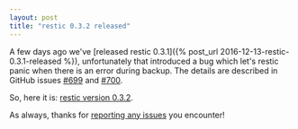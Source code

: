 ```yaml
---
layout: post
title: "restic 0.3.2 released"
---
```


A few days ago we've [released restic 0.3.1]({% post_url 2016-12-13-restic-0.3.1-released %}), unfortunately that introduced a bug which let's restic panic when there is an error during backup. The details are described in GitHub issues [#699](https://github.com/restic/restic/issues/699) and [#700](https://github.com/restic/restic/issues/700).

So, here it is: [restic version 0.3.2](https://github.com/restic/restic/releases/tag/v0.3.2).

As always, thanks for [reporting any issues](https://github.com/restic/restic/issues/new) you encounter!
